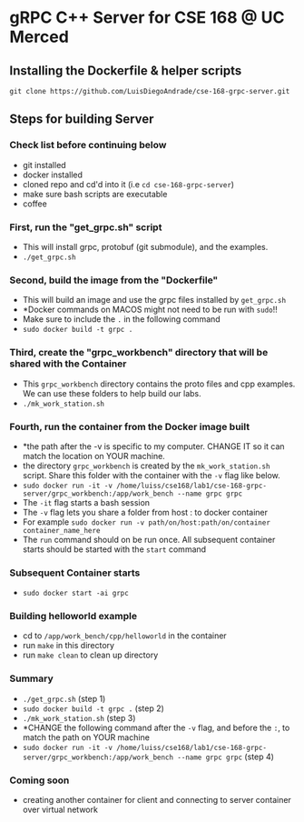 # gRPC C++ Server for CSE 168 @ UC Merced

## Installing the Dockerfile & helper scripts
`git clone https://github.com/LuisDiegoAndrade/cse-168-grpc-server.git`

## Steps for building Server
### Check list before continuing below
- git installed
- docker installed
- cloned repo and cd'd into it (i.e `cd cse-168-grpc-server`)
- make sure bash scripts are executable
- coffee

### First, run the "get_grpc.sh" script
- This will install grpc, protobuf (git submodule), and the examples.
- `./get_grpc.sh`

### Second, build the image from the "Dockerfile"
- This will build an image and use the grpc files installed by `get_grpc.sh`
- *Docker commands on MACOS might not need to be run with  `sudo`!!
- Make sure to include the `.` in the following command
- `sudo docker build -t grpc .`

### Third, create the "grpc_workbench" directory that will be shared with the Container
- This `grpc_workbench` directory contains the proto files and cpp examples. We can use these folders to help build our labs.
- `./mk_work_station.sh`

### Fourth, run the container from the Docker image built
- *the path after the -v is specific to my computer. CHANGE IT so it can match the location on YOUR machine.
- the directory `grpc_workbench` is created by the `mk_work_station.sh` script. Share this folder with the container with the `-v` flag like below.
- `sudo docker run -it -v /home/luiss/cse168/lab1/cse-168-grpc-server/grpc_workbench:/app/work_bench --name grpc grpc`
- The `-it` flag starts a bash session
- The `-v` flag lets you share a folder from host : to docker container
- For example `sudo docker run -v path/on/host:path/on/container container_name_here`
- The `run` command should on be run once. All subsequent container starts should be started with the `start` command

### Subsequent Container starts
- `sudo docker start -ai grpc`

### Building helloworld example
- cd to `/app/work_bench/cpp/helloworld` in the container
- run `make` in this directory
- run `make clean` to clean up directory

### Summary
- `./get_grpc.sh` (step 1)
- `sudo docker build -t grpc .` (step 2)
- `./mk_work_station.sh` (step 3)
-  *CHANGE the following command after the `-v` flag, and before the `:`, to match the path on YOUR machine
- `sudo docker run -it -v /home/luiss/cse168/lab1/cse-168-grpc-server/grpc_workbench:/app/work_bench --name grpc grpc` (step 4)

### Coming soon
- creating another container for client and connecting to server container over virtual network

